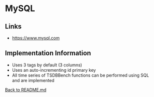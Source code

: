 # MySQL

## Links

* https://www.mysql.com

## Implementation Information

* Uses 3 tags by default (3 columns)
* Uses an auto-incrementing id primary key
* All time series of TSDBBench functions can be performed using SQL and are implemented

[Back to README.md](../../README.md)
